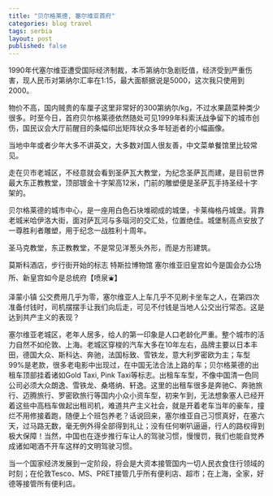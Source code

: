 ```yaml
---
title: "贝尔格莱德, 塞尔维亚首府"
categories: blog travel
tags: serbia
layout: post
published: false
---
```


1990年代塞尔维亚遭受国际经济制裁，本币第纳尔急剧贬值，经济受到严重伤害，现人民币对第纳尔汇率在1:15，最大面额据说是5000，这次我只使用到2000。


物价不高，国内贼贵的车厘子这里非常好的300第纳尔/kg，不过水果蔬菜种类少很多。时至今日，首府贝尔格莱德依然随处可见1999年科索沃战争留下的城市创伤，国民议会大厅前醒目的条幅印出矩阵状众多年轻逝者的小幅画像。

当地中年或者少年大多不讲英文，大多数对国人很友善，中文菜单餐馆里比较常见。

走在贝市老城区，不经意就会看到圣萨瓦大教堂，为纪念圣萨瓦而建，是目前世界最大东正教教堂，顶部镀金十字架高12米，门前的雕塑便是圣萨瓦手持圣经十字架的。

贝尔格莱德的城市中心，是一座用白色石块堆砌成的城堡，卡莱梅格丹城堡。背靠老城米哈伊洛大街，面对萨瓦河与多瑙河的交汇处，位置绝佳。城堡制高点安放了一尊胜利者雕塑，用于纪念一战胜利十周年。

圣马克教堂，东正教教堂，不是常见洋葱头外形，而是方形建筑。


莫斯科酒店，步行街开始的标志
特斯拉博物馆
塞尔维亚旧皇宫如今是国会办公场所、新皇宫如今是总统府【喷泉⛲️】


泽蒙小镇
公交费用几乎为零，塞尔维亚人上车几乎不见刷卡坐车之人，在第四次准备付钱时，司机摆摆手让我们向后走，可见不付钱是当地人公交出行常态。这是达到共产主义的表现？

塞尔维亚老城区，老年人居多，给人的第一印象是人口老龄化严重。整个城市的活力自然不如伦敦、上海。老城区穿梭的汽车大多在10年左右，品牌主要以日本丰田，德国大众、斯科达、奔驰，法国标致、雪铁龙，意大利罗密欧为主；车型99%是老款，很多老电影中出现过，在中国无法合法上路的车；贝尔格莱德的出租车顶部挂着诸如Gold Taxi, Pink Taxi等标志。出租车车型，不像中国清一色同公司必须大众朗逸、雪铁龙、桑塔纳、轩逸。这里的出租车很多是奔驰C、奔驰旅行、迈腾旅行、罗密欧旅行等国内小众小资车型，初来乍到，无法想象塞人已经开着这些中高档车做起出租司机，难道共产主义社会，就是开着老车当年的豪车，撞烂不用修接着跑，随便上个班包养老？话说回来，塞尔维亚自己习惯真好，在塞六天，过马路无数，毫无例外得全部得到礼让；没有任何喇叭逼逼，行人的路权得到极大保障！当然，中国也在逐步推行车让人的驾驶习惯，慢慢罚，我们也能自觉养成诸如喝酒不开车这样的文明驾驶习惯。

当一个国家经济发展到一定阶段，将会是大资本接管国内一切人民衣食住行领域的时刻；在伦敦Tesco、MS、PRET接管几乎所有便利店、超市；在上海，全家，好德等接管所有便利店。

